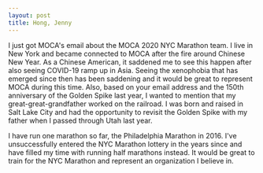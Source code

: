 ```yaml
---
layout: post
title: Hong, Jenny
---
```


I just got MOCA's email about the MOCA 2020 NYC Marathon team. I live in New York and became connected to MOCA after the fire around Chinese New Year. As a Chinese American, it saddened me to see this happen after also seeing COVID-19 ramp up in Asia. Seeing the xenophobia that has emerged since then has been saddening and it would be great to represent MOCA during this time. Also, based on your email address and the 150th anniversary of the Golden Spike last year, I wanted to mention that my great-great-grandfather worked on the railroad. I was born and raised in Salt Lake City and had the opportunity to revisit the Golden Spike with my father when I passed through Utah last year.

I have run one marathon so far, the Philadelphia Marathon in 2016. I've unsuccessfully entered the NYC Marathon lottery in the years since and have filled my time with running half marathons instead. It would be great to train for the NYC Marathon and represent an organization I believe in. 
